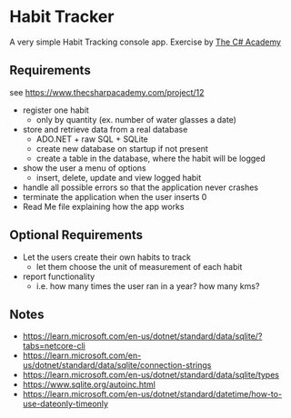 # Habit Tracker
A very simple Habit Tracking console app. Exercise by [The C# Academy](https://www.thecsharpacademy.com)

## Requirements
see https://www.thecsharpacademy.com/project/12
* register one habit
  * only by quantity (ex. number of water glasses a date)
* store and retrieve data from a real database
  * ADO.NET + raw SQL + SQLite
  * create new database on startup if not present
  * create a table in the database, where the habit will be logged
* show the user a menu of options
  * insert, delete, update and view logged habit
* handle all possible errors so that the application never crashes
* terminate the application when the user inserts 0
* Read Me file explaining how the app works

## Optional Requirements
* Let the users create their own habits to track
  * let them choose the unit of measurement of each habit
* report functionality
  * i.e. how many times the user ran in a year? how many kms?

## Notes
* https://learn.microsoft.com/en-us/dotnet/standard/data/sqlite/?tabs=netcore-cli
* https://learn.microsoft.com/en-us/dotnet/standard/data/sqlite/connection-strings
* https://learn.microsoft.com/en-us/dotnet/standard/data/sqlite/types
* https://www.sqlite.org/autoinc.html
* https://learn.microsoft.com/en-us/dotnet/standard/datetime/how-to-use-dateonly-timeonly